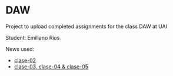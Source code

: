 # DAW
Project to upload completed assignments for the class DAW at UAI

Student: Emiliano Rios

News used:

- [clase-02](https://www.rosario3.com/informaciongeneral/El-papa-Francisco-saludo-a-los-fieles-en-la-misa-del-Domingo-de-Ramos-20250413-0005.html)
- [clase-03, clase-04 & clase-05](https://www.rosario3.com/informaciongeneral/El-papa-Francisco-saludo-a-los-fieles-en-la-misa-del-Domingo-de-Ramos-20250413-0005.html)

